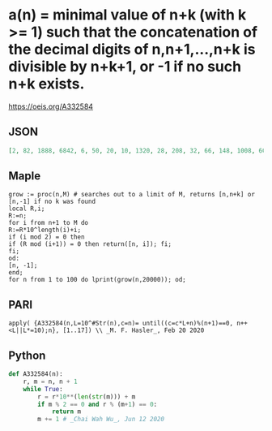 # a\(n\) \= minimal value of n\+k \(with k \>\= 1\) such that the concatenation of the decimal digits of n,n\+1,\.\.\.,n\+k is divisible by n\+k\+1, or \-1 if no such n\+k exists\.
https://oeis.org/A332584
## JSON
```JSON
[2, 82, 1888, 6842, 6, 50, 20, 10, 1320, 28, 208, 32, 66, 148, 1008, 60, 192, 124536, 282, 46, 128, 32, 28, 86, 40, 33198, 36, 42, 346, 738, 1532, 246, 70, 68, 102, 306, 56, 20226, 78316, 10778, 328, 2432, 738, 2783191412956, 48, 746, 8350, 398, 70, 150, 2300, 21378]
```
## Maple
```Maple
grow := proc(n,M) # searches out to a limit of M, returns [n,n+k] or [n,-1] if no k was found
local R,i;
R:=n;
for i from n+1 to M do
R:=R*10^length(i)+i;
if (i mod 2) = 0 then
if (R mod (i+1)) = 0 then return([n, i]); fi;
fi;
od:
[n, -1];
end;
for n from 1 to 100 do lprint(grow(n,20000)); od;
```
## PARI
```PARI
apply( {A332584(n,L=10^#Str(n),c=n)= until((c=c*L+n)%(n+1)==0, n++<L||L*=10);n}, [1..17]) \\ _M. F. Hasler_, Feb 20 2020
```
## Python
```Python
def A332584(n):
    r, m = n, n + 1
    while True:
        r = r*10**(len(str(m))) + m
        if m % 2 == 0 and r % (m+1) == 0:
            return m
        m += 1 # _Chai Wah Wu_, Jun 12 2020
```
